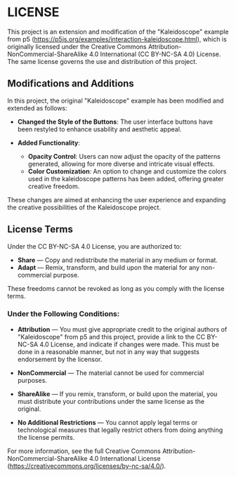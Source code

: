 
# LICENSE

This project is an extension and modification of the "Kaleidoscope" example from p5 (https://p5js.org/examples/interaction-kaleidoscope.html), which is originally licensed under the Creative Commons Attribution-NonCommercial-ShareAlike 4.0 International (CC BY-NC-SA 4.0) License. The same license governs the use and distribution of this project.

## Modifications and Additions

In this project, the original "Kaleidoscope" example has been modified and extended as follows:

- **Changed the Style of the Buttons**: The user interface buttons have been restyled to enhance usability and aesthetic appeal.
  
- **Added Functionality**:
  - **Opacity Control**: Users can now adjust the opacity of the patterns generated, allowing for more diverse and intricate visual effects.
  - **Color Customization**: An option to change and customize the colors used in the kaleidoscope patterns has been added, offering greater creative freedom.

These changes are aimed at enhancing the user experience and expanding the creative possibilities of the Kaleidoscope project.

## License Terms

Under the CC BY-NC-SA 4.0 License, you are authorized to:

- **Share** — Copy and redistribute the material in any medium or format.
- **Adapt** — Remix, transform, and build upon the material for any non-commercial purpose.

These freedoms cannot be revoked as long as you comply with the license terms.

### Under the Following Conditions:

- **Attribution** — You must give appropriate credit to the original authors of "Kaleidoscope" from p5 and this project, provide a link to the CC BY-NC-SA 4.0 License, and indicate if changes were made. This must be done in a reasonable manner, but not in any way that suggests endorsement by the licensor.

- **NonCommercial** — The material cannot be used for commercial purposes.

- **ShareAlike** — If you remix, transform, or build upon the material, you must distribute your contributions under the same license as the original.

- **No Additional Restrictions** — You cannot apply legal terms or technological measures that legally restrict others from doing anything the license permits.

For more information, see the full Creative Commons Attribution-NonCommercial-ShareAlike 4.0 International License (https://creativecommons.org/licenses/by-nc-sa/4.0/).
